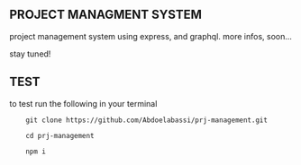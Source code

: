 ## PROJECT MANAGMENT SYSTEM

project management system using express, and graphql. more infos, soon...

stay tuned!










## TEST

to test run the following in your terminal
```
    git clone https://github.com/Abdoelabassi/prj-management.git

    cd prj-management

    npm i

```
